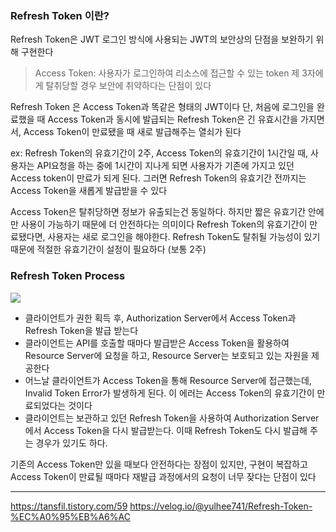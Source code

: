 ### Refresh Token 이란?
Refresh Token은 JWT 로그인 방식에 사용되는 JWT의 보안상의 단점을 보완하기 위해 구현한다
> Access Token: 사용자가 로그인하여 리소스에 접근할 수 있는 token
제 3자에게 탈취당할 경우 보안에 취약하다는 단점이 있다


Refresh Token 은 Access Token과 똑같은 형태의 JWT이다
단, 처음에 로그인을 완료했을 때 Access Token과 동시에 발급되는 Refresh Token은 긴 유효시간을 가지면서, Access Token이 만료됐을 때 새로 발급해주는 열쇠가 된다

ex: Refresh Token의 유효기간이 2주, Access Token의 유효기간이 1시간일 때, 사용자는 API요청을 하는 중에 1시간이 지나게 되면 사용자가 기존에 가지고 있던 Access token이 만료가 되게 된다. 그러면 Refresh Token의 유효기간 전까지는 Access Token을 새롭게 발급받을 수 있다


Access Token은 탈취당하면 정보가 유출되는건 동일하다. 하지만 짧은 유효기간 안에만 사용이 가능하기 때문에 더 안전하다는 의미이다
Refresh Token의 유효기간이 만료됐다면, 사용자는 새로 로그인을 해야한다. Refresh Token도 탈취될 가능성이 있기 때문에 적절한 유효기간이 설정이 필요하다 (보통 2주)


### Refresh Token Process
![](https://velog.velcdn.com/images%2Fyulhee741%2Fpost%2F30ae204a-06b9-412d-ae78-e10d53258c3b%2Fimage.png)

- 클라이언트가 권한 획득 후, Authorization Server에서 Access Token과 Refresh Token을 발급 받는다
- 클라이언트는 API를 호출할 때마다 발급받은 Access Token을 활용하여 Resource Server에 요청을 하고, Resource Server는 보호되고 있는 자원을 제공한다
- 어느날 클라이언트가 Access Token을 통해 Resource Server에 접근했는데, Invalid Token Error가 발생하게 된다. 이 에러는 Access Token의 유효기간이 만료되었다는 것이다
- 클라이언트는 보관하고 있던 Refresh Token을 사용하여 Authorization Server에서 Access Token을 다시 발급받는다. 이때 Refresh Token도 다시 발급해 주는 경우가 있기도 하다.


기존의 Access Token만 있을 때보다 안전하다는 장점이 있지만, 구현이 복잡하고 Access Token이 만료될 때마다 재발급 과정에서의 요청이 너무 잦다는 단점이 있다


---
https://tansfil.tistory.com/59
https://velog.io/@yulhee741/Refresh-Token-%EC%A0%95%EB%A6%AC